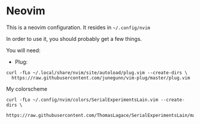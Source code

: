 Neovim
======

This is a neovim configuration.
It resides in `~/.config/nvim`

In order to use it, you should probably get a few things.

You will need:
+ Plug: 
```
curl -fLo ~/.local/share/nvim/site/autoload/plug.vim --create-dirs \
  https://raw.githubusercontent.com/junegunn/vim-plug/master/plug.vim
```

My colorscheme
```
curl -fLo ~/.config/nvim/colors/SerialExperimentsLain.vim --create-dirs \
  https://raw.githubusercontent.com/ThomasLagace/SerialExperimentsLain/master/colors/SerialExperimentsLain.vim
```

